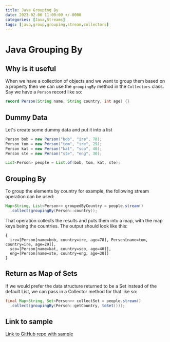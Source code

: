 ```yaml
---
title: Java Grouping By
date: 2023-02-06 11:00:00 +/-0000
categories: [Java,Streams]
tags: [java,group,grouping,stream,collectors]
---
```


# Java Grouping By  

## Why is it useful
When we have a collection of objects and we want to group them based on a property then we can use the `groupingBy` method in the `Collectors` class.  
Say we have a `Person` record like so:

```java
record Person(String name, String country, int age) {}
```

## Dummy Data
Let's create some dummy data and put it into a list

```java
Person bob = new Person("bob", "ire", 78);
Person tom = new Person("tom", "ire", 29);
Person kat = new Person("kat", "sco", 40);
Person ste = new Person("ste", "eng", 30);

List<Person> people = List.of(bob, tom, kat, ste);
```

## Grouping By
To group the elements by country for example, the following stream operation can be used:

```java
Map<String, List<Person>> groupedByCountry = people.stream()
  .collect(groupingBy(Person::country));
```

That operation collects the results and puts them into a map, with the map keys being the countries. The output should look like this:  

```text
{
  ire=[Person[name=bob, country=ire, age=78], Person[name=tom, country=ire, age=29]],
  sco=[Person[name=kat, country=sco, age=40]],
  eng=[Person[name=ste, country=eng, age=30]]
}
```

## Return as Map of Sets
If we would prefer the data structure returned to be a Set instead of the default List, we can pass in a Collector method for that like so:
```java
final Map<String, Set<Person>> collectSet = people.stream()
  .collect(groupingBy(Person::getCountry, toSet()));
```

## Link to sample
[Link to GitHub repo with sample](https://github.com/eternalgooner/java-samples/blob/main/src/main/java/java8/groupingBy/GroupingBy.java)
